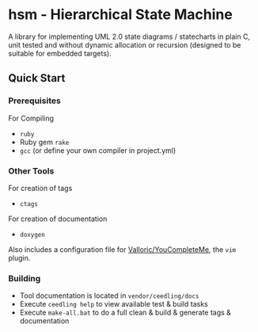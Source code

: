 # hsm - Hierarchical State Machine

A library for implementing UML 2.0 state diagrams / statecharts in plain C, unit tested and without dynamic allocation or recursion (designed to be suitable for embedded targets).

## Quick Start

### Prerequisites

For Compiling
- `ruby`
- Ruby gem `rake`
- `gcc` (or define your own compiler in project.yml)

### Other Tools

For creation of tags
- `ctags`

For creation of documentation
- `doxygen`

Also includes a configuration file for [Valloric/YouCompleteMe](https://github.com/Valloric/YouCompleteMe), the `vim` plugin.
 
### Building
- Tool documentation is located in `vendor/ceedling/docs`
- Execute `ceedling help` to view available test & build tasks
- Execute `make-all.bat` to do a full clean & build & generate tags & documentation

